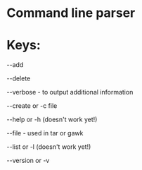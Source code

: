 # Command line parser

# Keys:
--add <file> 
  
--delete <file>
  
--verbose - to output additional information

--create <file> or -c file 
  
--help or -h  (doesn't work yet!)

--file <filename> - used in tar or gawk
  
--list or -l  (doesn't work yet!)

--version or -v  
